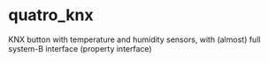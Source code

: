# quatro_knx
KNX button with temperature and humidity sensors, with (almost) full system-B interface (property interface)
